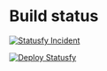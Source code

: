 # Build status

[![Statusfy Incident](https://github.com/SysCorner/status.syscorner.com/actions/workflows/statusfy.yml/badge.svg)](https://github.com/SysCorner/status.syscorner.com/actions/workflows/statusfy.yml)

[![Deploy Statusfy](https://github.com/SysCorner/status.syscorner.com/actions/workflows/deploy.yml/badge.svg)](https://github.com/SysCorner/status.syscorner.com/actions/workflows/deploy.yml)

